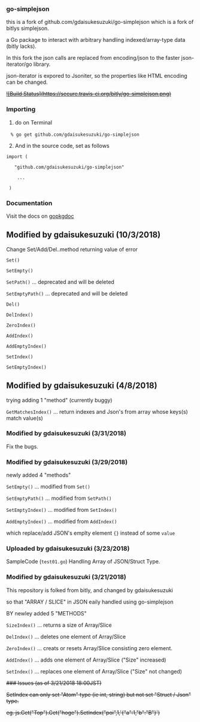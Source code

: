


### go-simplejson


this is a fork of github.com/gdaisukesuzuki/go-simplejson which is a fork of
bitlys simplejson.

a Go package to interact with arbitrary handling indexed/array-type data (bitly
lacks).

In this fork the json calls are replaced from encoding/json to the faster
json-iterator/go library.

json-iterator is expored to Jsoniter, so the properties like HTML encoding can be changed.


~~[![Build Status]~~~~(https://secure.travis-ci.org/bitly/go-simplejson.png)~~~~](http://travis-ci.org/bitly/go-simplejson)~~

### Importing

1. do on Terminal

    `% go get github.com/gdaisukesuzuki/go-simplejson`

2. And in the source code, set as follows

`import (`

`   "github.com/gdaisukesuzuki/go-simplejson"`

`    ...`

` )`


### Documentation

Visit the docs on [gopkgdoc](https://godoc.org/github.com/gdaisukesuzuki/go-simplejson)

## Modified by gdaisukesuzuki (10/3/2018)

Change Set/Add/Del..method returning value of error

`Set()`

`SetEmpty()`

`SetPath()` ... deprecated and will be deleted

`SetEmptyPath()` ... deprecated and will be deleted

`Del()`

`DelIndex()`

`ZeroIndex()`

`AddIndex()`

`AddEmptyIndex()`

`SetIndex()`

`SetEmptyIndex()`

## Modified by gdaisukesuzuki (4/8/2018)

trying adding 1 "method" (currently buggy)

`GetMatchesIndex()` ... return indexes and Json's from array whose keys(s) match value(s)

### Modified by gdaisukesuzuki (3/31/2018)

Fix the bugs.

### Modified by gdaisukesuzuki (3/29/2018)

newly added 4 "methods"

`SetEmpty()` ... modified from `Set()`

`SetEmptyPath()` ... modified from `SetPath()`

`SetEmptyIndex()` ... modified from `SetIndex()`

`AddEmptyIndex()` ... modified from `AddIndex()`

which replace/add JSON's emplty element `{}` instead of some `value`

### Uploaded by gdaisukesuzuki (3/23/2018)

SampleCode (`test01.go`) Handling Array of JSON/Struct Type.


### Modified by gdaisukesuzuki (3/21/2018)

This repository is folked from bitly, and changed by gdaisukesuzuki 

so that "ARRAY / SLICE" in JSON eaily handled using go-simplejson

BY newley added 5 "METHODS"

`SizeIndex()` ... returns a size of Array/Slice

`DelIndex()` ... deletes one element of Array/Slice

`ZeroIndex()` ... creats or resets Array/Slice consisting zero element.

`AddIndex()` ... adds one element of Array/Slice     ("Size" increased)

`SetIndex()` ... replaces one element of Array/Slice ("Size" not changed)


~~### Issues (as of 3/21/2018 18:00JST)~~

~~SetIndex can only set "Atom" type (ie int, string) but not set "Struct / Json" type.~~

~~eg. js.Get("Top").Get("hoge").SetIndex("poi",1,'{"a":1,"b":"B"}')~~
